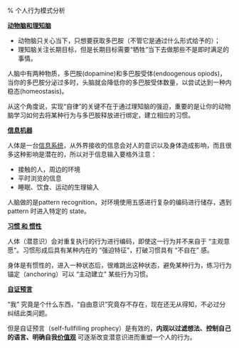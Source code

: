 % 个人行为模式分析

<b><u>动物脑和理知脑</u></b>

- 动物脑只关心当下，只想要获取多巴胺（不管它是通过什么形式给予的）；
- 理知脑关注长期目标，但是长期目标需要“牺牲”当下去做那些不是即时满足的事情。

人脑中有两种物质，多巴胺(dopamine)和多巴胺受体(endoogenous opiods)，当你的多巴胺分泌过多时，头脑就会降低你的多巴胺受体数量，以尝试达到一种内稳态(homeostasis)。

从这个角度说，实现“自律”的关键不在于通过理知脑的强迫，重要的是让你的动物脑学习如何去将某种行为与多巴胺释放进行绑定，建立相应的习惯。

<b><u>信息机器</u></b>

人体是一台[信息系统](/Life/Body.md#人体为信息系统)，从外界接收的信息会对人的意识以及身体造成影响，而且很多这种影响是潜在的，所以对于信息输入要格外注意：

- 接触的人，周边的环境
- 平时浏览的信息
- 睡眠、饮食、运动的生理输入

人脑做的是pattern recognition，对环境使用五感进行复杂的编码进行储存，遇到 pattern 时进入特定的 state。

<b><u>习惯 和 惯性</u></b>

人体（潜意识）会对重复执行的行为进行编码，即使这一行为并不来自于 “主观意愿”。习惯形成后具有某种内在的 “强迫特征”，打破习惯具有 “不自在” 感。

身体是有惯性的，进入一种状态后，很难跳出这种状态，避免某种行为，练习行为锚定（anchoring）可以 “主动建立” 某些行为习惯。

<b><u>自证预言</u></b>

“我” 究竟是个什么东西，“自由意识”究竟存不存在，现在还无从得知，不必过分纠结此类问题。

但是自证预言（self-fullfilling prophecy）是有效的，__内观以过滤想法、控制自己的语言、明确自我[价值观](/Life/Value.md)__ 可逐渐改变潜意识进而重塑一个人的行为。
